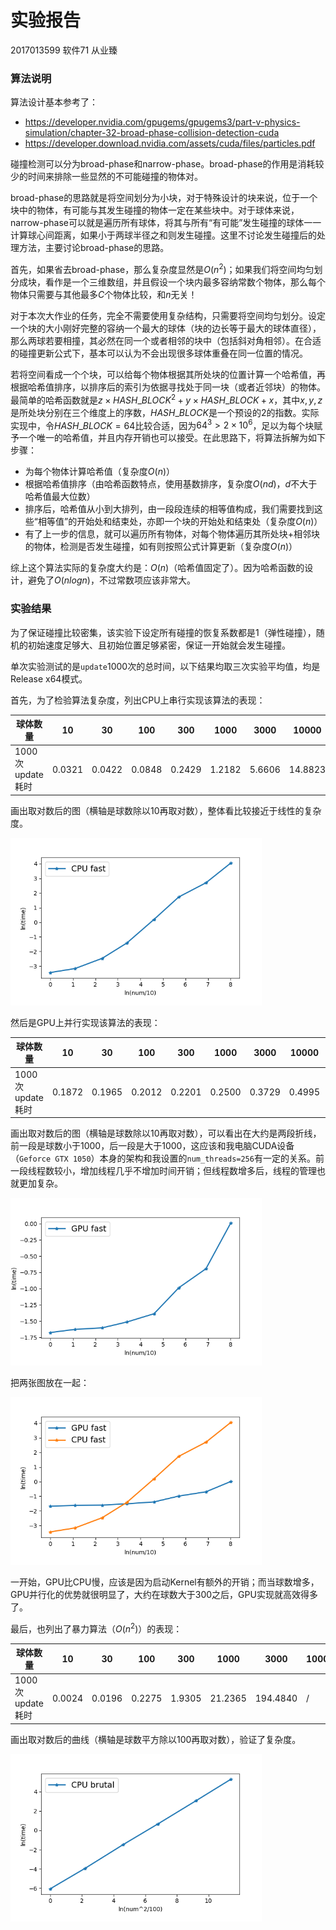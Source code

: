 # 实验报告

2017013599 软件71 从业臻



### 算法说明

算法设计基本参考了：

- https://developer.nvidia.com/gpugems/gpugems3/part-v-physics-simulation/chapter-32-broad-phase-collision-detection-cuda
- https://developer.download.nvidia.com/assets/cuda/files/particles.pdf

碰撞检测可以分为broad-phase和narrow-phase。broad-phase的作用是消耗较少的时间来排除一些显然的不可能碰撞的物体对。

broad-phase的思路就是将空间划分为小块，对于特殊设计的块来说，位于一个块中的物体，有可能与其发生碰撞的物体一定在某些块中。对于球体来说，narrow-phase可以就是遍历所有球体，将其与所有“有可能”发生碰撞的球体一一计算球心间距离，如果小于两球半径之和则发生碰撞。这里不讨论发生碰撞后的处理方法，主要讨论broad-phase的思路。

首先，如果省去broad-phase，那么复杂度显然是$O(n^2)$；如果我们将空间均匀划分成块，看作是一个三维数组，并且假设一个块内最多容纳常数个物体，那么每个物体只需要与其他最多$C$个物体比较，和$n$无关！

对于本次大作业的任务，完全不需要使用复杂结构，只需要将空间均匀划分。设定一个块的大小刚好完整的容纳一个最大的球体（块的边长等于最大的球体直径），那么两球若要相撞，其必然在同一个或者相邻的块中（包括斜对角相邻）。在合适的碰撞更新公式下，基本可以认为不会出现很多球体重叠在同一位置的情况。

若将空间看成一个个块，可以给每个物体根据其所处块的位置计算一个哈希值，再根据哈希值排序，以排序后的索引为依据寻找处于同一块（或者近邻块）的物体。最简单的哈希函数就是$z\times HASH\_BLOCK^2+y\times HASH\_BLOCK + x$，其中$x,y,z$是所处块分别在三个维度上的序数，$HASH\_BLOCK$是一个预设的$2$的指数。实际实现中，令$HASH\_BLOCK=64$比较合适，因为$64^3>2\times 10^6$，足以为每个块赋予一个唯一的哈希值，并且内存开销也可以接受。在此思路下，将算法拆解为如下步骤：

- 为每个物体计算哈希值（复杂度$O(n)$）
- 根据哈希值排序（由哈希函数特点，使用基数排序，复杂度$O(nd)$，$d$不大于哈希值最大位数）
- 排序后，哈希值从小到大排列，由一段段连续的相等值构成，我们需要找到这些“相等值”的开始处和结束处，亦即一个块的开始处和结束处（复杂度$O(n)$）
- 有了上一步的信息，就可以遍历所有物体，对每个物体遍历其所处块+相邻块的物体，检测是否发生碰撞，如有则按照公式计算更新（复杂度$O(n)$）

综上这个算法实际的复杂度大约是：$O(n)$（哈希值固定了）。因为哈希函数的设计，避免了$O(nlogn)$，不过常数项应该非常大。



### 实验结果

为了保证碰撞比较密集，该实验下设定所有碰撞的恢复系数都是1（弹性碰撞），随机的初始速度足够大、且初始位置足够紧密，保证一开始就会发生碰撞。

单次实验测试的是`update`1000次的总时间，以下结果均取三次实验平均值，均是Release x64模式。

首先，为了检验算法复杂度，列出CPU上串行实现该算法的表现：

| 球体数量         | 10     | 30     | 100    | 300    | 1000   | 3000   | 10000   | 30000   |
| ---------------- | ------ | ------ | ------ | ------ | ------ | ------ | ------- | ------- |
| 1000次update耗时 | 0.0321 | 0.0422 | 0.0848 | 0.2429 | 1.2182 | 5.6606 | 14.8823 | 57.2691 |

画出取对数后的图（横轴是球数除以10再取对数），整体看比较接近于线性的复杂度。

<img src="images\cpufast.png" alt="cpufast" style="zoom: 67%;" />

然后是GPU上并行实现该算法的表现：

| 球体数量         | 10     | 30     | 100    | 300    | 1000   | 3000   | 10000  | 30000  |
| ---------------- | ------ | ------ | ------ | ------ | ------ | ------ | ------ | ------ |
| 1000次update耗时 | 0.1872 | 0.1965 | 0.2012 | 0.2201 | 0.2500 | 0.3729 | 0.4995 | 1.0083 |

画出取对数后的图（横轴是球数除以10再取对数），可以看出在大约是两段折线，前一段是球数小于1000，后一段是大于1000，这应该和我电脑CUDA设备（`Geforce GTX 1050`）本身的架构和我设置的`num_threads=256`有一定的关系。前一段线程数较小，增加线程几乎不增加时间开销；但线程数增多后，线程的管理也就更加复杂。

<img src="images\gpufast.png" alt="gpufast" style="zoom:67%;" />

把两张图放在一起：

<img src="images\fast.png" alt="fast" style="zoom:67%;" />

一开始，GPU比CPU慢，应该是因为启动Kernel有额外的开销；而当球数增多，GPU并行化的优势就很明显了，大约在球数大于300之后，GPU实现就高效得多了。

最后，也列出了暴力算法（$O(n^2)$）的表现：

| 球体数量         | 10     | 30     | 100    | 300    | 1000    | 3000     | 10000 | 30000 |
| ---------------- | ------ | ------ | ------ | ------ | ------- | -------- | ----- | ----- |
| 1000次update耗时 | 0.0024 | 0.0196 | 0.2275 | 1.9305 | 21.2365 | 194.4840 | /     | /     |

画出取对数后的曲线（横轴是球数平方除以100再取对数），验证了复杂度。

<img src="images\brutal.png" alt="brutal" style="zoom:67%;" />



